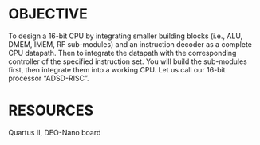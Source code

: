 # OBJECTIVE
To design a 16-bit CPU by integrating smaller building blocks (i.e., ALU, DMEM, IMEM, RF sub-modules) and an instruction decoder as a complete CPU datapath. Then to integrate the datapath with the corresponding controller of the specified instruction set. You will build the sub-modules first, then integrate them into a working CPU.
Let us call our 16-bit processor “ADSD-RISC”.

# RESOURCES
Quartus II, DEO-Nano board
